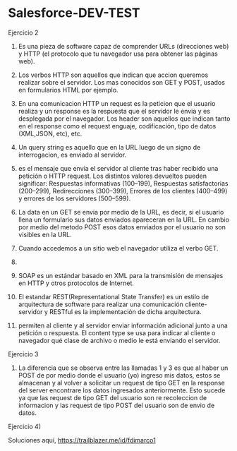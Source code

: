 # Salesforce-DEV-TEST

Ejercicio 2
1) Es una pieza de software capaz de comprender URLs (direcciones web) y HTTP (el protocolo que tu navegador usa para obtener las páginas web).

2) Los verbos HTTP son aquellos que indican que accion queremos realizar sobre el servidor. Los mas conocidos son GET y POST, usados en formularios HTML por ejemplo.

3) En una comunicacion HTTP un request es la peticion que el usuario realiza y un response es la respuesta que el servidor le envia y es desplegada por el navegador. Los header son aquellos que indican tanto en el response como el request enguaje, codificación, tipo de datos (XML,JSON, etc), etc.

4) Un query string es aquello que en la URL luego de un signo de interrogacion, es enviado al servidor.

5) es el mensaje que envía el servidor al cliente tras haber recibido una petición o HTTP request. Los distintos valores devueltos pueden significar: Respuestas informativas (100–199), Respuestas satisfactorias (200–299), Redirecciones (300–399), Errores de los clientes (400–499) y errores de los servidores (500–599). 

6) La data en un GET se envia por medio de la URL, es decir, si el usuario llena un formulario sus datos enviados apareceran en la URL. En cambio por medio del metodo POST esos datos enviados por el usuario no son visibles en la URL.

7) Cuando accedemos a un sitio web el navegador utiliza el verbo GET.

8)

9) SOAP es un estándar basado en XML para la transmisión de mensajes en HTTP y otros protocolos de Internet.

10) El estandar REST(Representational State Transfer) es un estilo de arquitectura de software para realizar una comunicación cliente-servidor y RESTful es la implementación de dicha arquitectura.

11) permiten al cliente y al servidor enviar información adicional junto a una petición o respuesta. El content type se usa para indicar al cliente o navegador qué clase de archivo o medio le está enviando el servidor.

Ejercicio 3

1) La diferencia que se observa entre las llamadas 1 y 3 es que al haber un POST de por medio donde el usuario (yo) ingreso mis datos, estos se almacenan y al volver a solicitar un request de tipo GET en la response del server encontrare los datos ingresados anteriormente. Esto sucede ya que las request de tipo GET del usuario son re recoleccion de informacion y las request de tipo POST del usuario son de envio de datos.

Ejercicio 4) 

Soluciones aquí, https://trailblazer.me/id/fdimarco1
